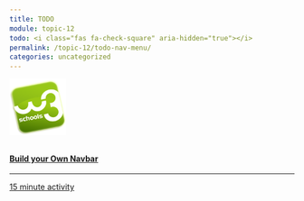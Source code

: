 ```yaml
---
title: TODO
module: topic-12
todo: <i class="fas fa-check-square" aria-hidden="true"></i>
permalink: /topic-12/todo-nav-menu/
categories: uncategorized
---
```


<div class="row text-center">
  <div class="col-lg-4">
    <div class="bs-component">
      <div class="list-group">
        <a href="https://www.w3schools.com/css/css_navbar.asp" target="_blank" class="list-group-item">
          <img src="../../topic-09/img/hw-icon-w3schools.png" style="max-height: 100px; margin: auto; margin-bottom: 10px;" />
          <h4 class="list-group-item-heading">Build your Own Navbar</h4>
          <hr>
          <p class="list-group-item-text"><i class="fa fa-clock-o" aria-hidden="true"></i> 15 minute activity</p>
        </a>
      </div>
    </div>
  </div>
</div>

